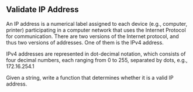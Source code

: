 Validate IP Address
-------------------
An IP address is a numerical label assigned to each device (e.g., computer, printer) participating in a computer network that uses the Internet Protocol for communication. There are two versions of the Internet protocol, and thus two versions of addresses. One of them is the IPv4 address.

IPv4 addresses are represented in dot-decimal notation, which consists of four decimal numbers, each ranging from 0 to 255, separated by dots, e.g., 172.16.254.1

Given a string, write a function that determines whether it is a valid IP address.